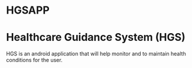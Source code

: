 # HGSAPP

# Healthcare Guidance System (HGS)

HGS is an android application that will help monitor and to maintain health conditions for the user.
